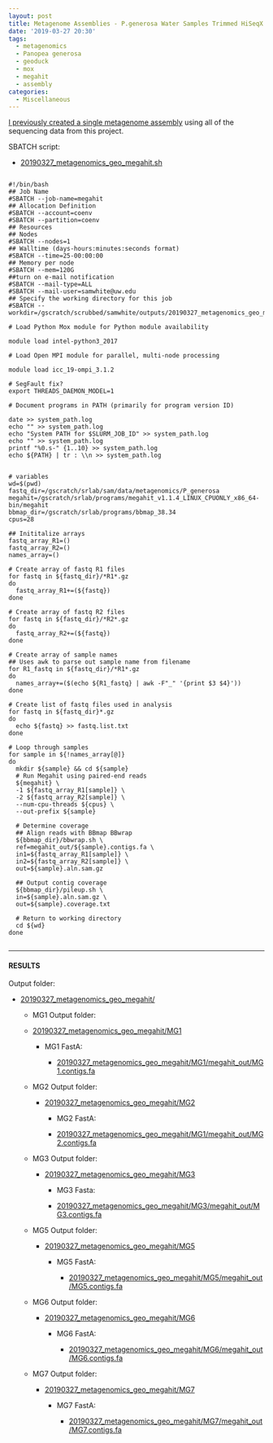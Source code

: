 ```yaml
---
layout: post
title: Metagenome Assemblies - P.generosa Water Samples Trimmed HiSeqX Data Using Megahit on Mox
date: '2019-03-27 20:30'
tags:
  - metagenomics
  - Panopea generosa
  - geoduck
  - mox
  - megahit
  - assembly
categories:
  - Miscellaneous
---
```


[I previously created a single metagenome assembly](https://robertslab.github.io/sams-notebook/2019/01/02/Metagenome-Assembly-P.generosa-Water-Sample-HiSeqX-Data-Using-Megahit.html) using all of the sequencing data from this project.


SBATCH script:

- [20190327_metagenomics_geo_megahit.sh]()

<pre><code>
#!/bin/bash
## Job Name
#SBATCH --job-name=megahit
## Allocation Definition
#SBATCH --account=coenv
#SBATCH --partition=coenv
## Resources
## Nodes
#SBATCH --nodes=1
## Walltime (days-hours:minutes:seconds format)
#SBATCH --time=25-00:00:00
## Memory per node
#SBATCH --mem=120G
##turn on e-mail notification
#SBATCH --mail-type=ALL
#SBATCH --mail-user=samwhite@uw.edu
## Specify the working directory for this job
#SBATCH --workdir=/gscratch/scrubbed/samwhite/outputs/20190327_metagenomics_geo_megahit

# Load Python Mox module for Python module availability

module load intel-python3_2017

# Load Open MPI module for parallel, multi-node processing

module load icc_19-ompi_3.1.2

# SegFault fix?
export THREADS_DAEMON_MODEL=1

# Document programs in PATH (primarily for program version ID)

date >> system_path.log
echo "" >> system_path.log
echo "System PATH for $SLURM_JOB_ID" >> system_path.log
echo "" >> system_path.log
printf "%0.s-" {1..10} >> system_path.log
echo ${PATH} | tr : \\n >> system_path.log


# variables
wd=$(pwd)
fastq_dir=/gscratch/srlab/sam/data/metagenomics/P_generosa
megahit=/gscratch/srlab/programs/megahit_v1.1.4_LINUX_CPUONLY_x86_64-bin/megahit
bbmap_dir=/gscratch/srlab/programs/bbmap_38.34
cpus=28

## Inititalize arrays
fastq_array_R1=()
fastq_array_R2=()
names_array=()

# Create array of fastq R1 files
for fastq in ${fastq_dir}/*R1*.gz
do
  fastq_array_R1+=(${fastq})
done

# Create array of fastq R2 files
for fastq in ${fastq_dir}/*R2*.gz
do
  fastq_array_R2+=(${fastq})
done

# Create array of sample names
## Uses awk to parse out sample name from filename
for R1_fastq in ${fastq_dir}/*R1*.gz
do
  names_array+=($(echo ${R1_fastq} | awk -F"_" '{print $3 $4}'))
done

# Create list of fastq files used in analysis
for fastq in ${fastq_dir}*.gz
do
  echo ${fastq} >> fastq.list.txt
done

# Loop through samples
for sample in ${!names_array[@]}
do
  mkdir ${sample} && cd ${sample}
  # Run Megahit using paired-end reads
  ${megahit} \
  -1 ${fastq_array_R1[sample]} \
  -2 ${fastq_array_R2[sample]} \
  --num-cpu-threads ${cpus} \
  --out-prefix ${sample}

  # Determine coverage
  ## Align reads with BBmap BBwrap
  ${bbmap_dir}/bbwrap.sh \
  ref=megahit_out/${sample}.contigs.fa \
  in1=${fastq_array_R1[sample]} \
  in2=${fastq_array_R2[sample]} \
  out=${sample}.aln.sam.gz

  ## Output contig coverage
  ${bbmap_dir}/pileup.sh \
  in=${sample}.aln.sam.gz \
  out=${sample}.coverage.txt

  # Return to working directory
  cd ${wd}
done

</code></pre>

---

#### RESULTS

Output folder:

- [20190327_metagenomics_geo_megahit/](http://gannet.fish.washington.edu/Atumefaciens/20190327_metagenomics_geo_megahit)

  - MG1 Output folder:

  - [20190327_metagenomics_geo_megahit/MG1](http://gannet.fish.washington.edu/Atumefaciens/20190327_metagenomics_geo_megahit/MG1)

     - MG1 FastA:

       - [20190327_metagenomics_geo_megahit/MG1/megahit_out/MG1.contigs.fa](http://gannet.fish.washington.edu/Atumefaciens/20190327_metagenomics_geo_megahit/MG1/megahit_out/MG1.contigs.fa)

   - MG2 Output folder:

     - [20190327_metagenomics_geo_megahit/MG2](http://gannet.fish.washington.edu/Atumefaciens/20190327_metagenomics_geo_megahit/MG2)

       - MG2 FastA:

       - [20190327_metagenomics_geo_megahit/MG1/megahit_out/MG2.contigs.fa](http://gannet.fish.washington.edu/Atumefaciens/20190327_metagenomics_geo_megahit/MG2/megahit_out/MG2.contigs.fa)

    - MG3 Output folder:

      - [20190327_metagenomics_geo_megahit/MG3](http://gannet.fish.washington.edu/Atumefaciens/20190327_metagenomics_geo_megahit/MG3)

        - MG3 Fasta:

        - [20190327_metagenomics_geo_megahit/MG3/megahit_out/MG3.contigs.fa](http://gannet.fish.washington.edu/Atumefaciens/20190327_metagenomics_geo_megahit/MG3/megahit_out/MG3.contigs.fa)

    - MG5 Output folder:

      - [20190327_metagenomics_geo_megahit/MG5](http://gannet.fish.washington.edu/Atumefaciens/20190327_metagenomics_geo_megahit/MG5)

        - MG5 FastA:

          - [20190327_metagenomics_geo_megahit/MG5/megahit_out/MG5.contigs.fa](http://gannet.fish.washington.edu/Atumefaciens/20190327_metagenomics_geo_megahit/MG5/megahit_out/MG5.contigs.fa)

    - MG6 Output folder:

      - [20190327_metagenomics_geo_megahit/MG6](http://gannet.fish.washington.edu/Atumefaciens/20190327_metagenomics_geo_megahit/MG6)

        - MG6 FastA:

          - [20190327_metagenomics_geo_megahit/MG6/megahit_out/MG6.contigs.fa](http://gannet.fish.washington.edu/Atumefaciens/20190327_metagenomics_geo_megahit/MG6/megahit_out/MG6.contigs.fa)

    - MG7 Output folder:

      - [20190327_metagenomics_geo_megahit/MG7](http://gannet.fish.washington.edu/Atumefaciens/20190327_metagenomics_geo_megahit/MG7)

        - MG7 FastA:

          - [20190327_metagenomics_geo_megahit/MG7/megahit_out/MG7.contigs.fa](http://gannet.fish.washington.edu/Atumefaciens/20190327_metagenomics_geo_megahit/MG7/megahit_out/MG7.contigs.fa)
